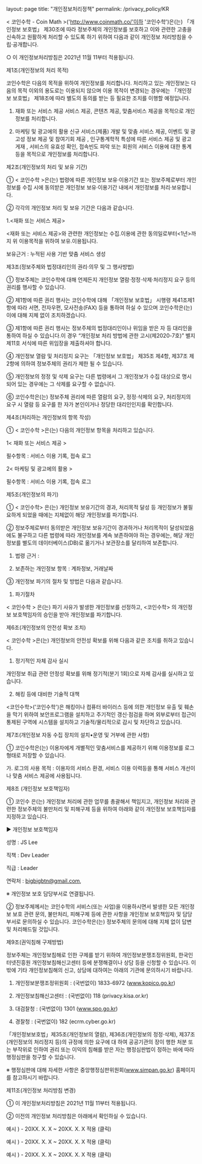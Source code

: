 layout: page
title: "개인정보처리정책"
permalink: /privacy_policy/KR


< 코인수학 - Coin Math >('http://www.coinmath.co/'이하 '코인수학')은(는) 「개인정보 보호법」 제30조에 따라 정보주체의 개인정보를 보호하고 이와 관련한 고충을 신속하고 원활하게 처리할 수 있도록 하기 위하여 다음과 같이 개인정보 처리방침을 수립·공개합니다.

○ 이 개인정보처리방침은 2021년 11월 11부터 적용됩니다.



제1조(개인정보의 처리 목적)



코인수학은 다음의 목적을 위하여 개인정보를 처리합니다. 처리하고 있는 개인정보는 다음의 목적 이외의 용도로는 이용되지 않으며 이용 목적이 변경되는 경우에는 「개인정보 보호법」 제18조에 따라 별도의 동의를 받는 등 필요한 조치를 이행할 예정입니다.

1. 재화 또는 서비스 제공
서비스 제공, 콘텐츠 제공, 맞춤서비스 제공을 목적으로 개인정보를 처리합니다.

2. 마케팅 및 광고에의 활용
신규 서비스(제품) 개발 및 맞춤 서비스 제공, 이벤트 및 광고성 정보 제공 및 참여기회 제공 , 인구통계학적 특성에 따른 서비스 제공 및 광고 게재 , 서비스의 유효성 확인, 접속빈도 파악 또는 회원의 서비스 이용에 대한 통계 등을 목적으로 개인정보를 처리합니다.



제2조(개인정보의 처리 및 보유 기간)



① < 코인수학 >은(는) 법령에 따른 개인정보 보유·이용기간 또는 정보주체로부터 개인정보를 수집 시에 동의받은 개인정보 보유·이용기간 내에서 개인정보를 처리·보유합니다.



② 각각의 개인정보 처리 및 보유 기간은 다음과 같습니다.

1.<재화 또는 서비스 제공>

<재화 또는 서비스 제공>와 관련한 개인정보는 수집.이용에 관한 동의일로부터<1년>까지 위 이용목적을 위하여 보유.이용됩니다.

보유근거 : 누적된 사용 기반 맞춤 서비스 생성





제3조(정보주체와 법정대리인의 권리·의무 및 그 행사방법)





① 정보주체는 코인수학에 대해 언제든지 개인정보 열람·정정·삭제·처리정지 요구 등의 권리를 행사할 수 있습니다.

② 제1항에 따른 권리 행사는 코인수학에 대해 「개인정보 보호법」 시행령 제41조제1항에 따라 서면, 전자우편, 모사전송(FAX) 등을 통하여 하실 수 있으며 코인수학은(는) 이에 대해 지체 없이 조치하겠습니다.

③ 제1항에 따른 권리 행사는 정보주체의 법정대리인이나 위임을 받은 자 등 대리인을 통하여 하실 수 있습니다.이 경우 “개인정보 처리 방법에 관한 고시(제2020-7호)” 별지 제11호 서식에 따른 위임장을 제출하셔야 합니다.

④ 개인정보 열람 및 처리정지 요구는 「개인정보 보호법」 제35조 제4항, 제37조 제2항에 의하여 정보주체의 권리가 제한 될 수 있습니다.

⑤ 개인정보의 정정 및 삭제 요구는 다른 법령에서 그 개인정보가 수집 대상으로 명시되어 있는 경우에는 그 삭제를 요구할 수 없습니다.

⑥ 코인수학은(는) 정보주체 권리에 따른 열람의 요구, 정정·삭제의 요구, 처리정지의 요구 시 열람 등 요구를 한 자가 본인이거나 정당한 대리인인지를 확인합니다.





제4조(처리하는 개인정보의 항목 작성)



① < 코인수학 >은(는) 다음의 개인정보 항목을 처리하고 있습니다.

1< 재화 또는 서비스 제공 >

필수항목 : 서비스 이용 기록, 접속 로그



2< 마케팅 및 광고에의 활용 >

필수항목 : 서비스 이용 기록, 접속 로그





제5조(개인정보의 파기)



① < 코인수학> 은(는) 개인정보 보유기간의 경과, 처리목적 달성 등 개인정보가 불필요하게 되었을 때에는 지체없이 해당 개인정보를 파기합니다.



② 정보주체로부터 동의받은 개인정보 보유기간이 경과하거나 처리목적이 달성되었음에도 불구하고 다른 법령에 따라 개인정보를 계속 보존하여야 하는 경우에는, 해당 개인정보를 별도의 데이터베이스(DB)로 옮기거나 보관장소를 달리하여 보존합니다.

1. 법령 근거 :

2. 보존하는 개인정보 항목 : 계좌정보, 거래날짜



③ 개인정보 파기의 절차 및 방법은 다음과 같습니다.

1. 파기절차

< 코인수학 > 은(는) 파기 사유가 발생한 개인정보를 선정하고, <코인수학> 의 개인정보 보호책임자의 승인을 받아 개인정보를 파기합니다.





제6조(개인정보의 안전성 확보 조치)



< 코인수학 >은(는) 개인정보의 안전성 확보를 위해 다음과 같은 조치를 취하고 있습니다.

1. 정기적인 자체 감사 실시

개인정보 취급 관련 안정성 확보를 위해 정기적(분기 1회)으로 자체 감사를 실시하고 있습니다.



2. 해킹 등에 대비한 기술적 대책

<코인수학>('코인수학')은 해킹이나 컴퓨터 바이러스 등에 의한 개인정보 유출 및 훼손을 막기 위하여 보안프로그램을 설치하고 주기적인 갱신·점검을 하며 외부로부터 접근이 통제된 구역에 시스템을 설치하고 기술적/물리적으로 감시 및 차단하고 있습니다.







제7조(개인정보 자동 수집 장치의 설치•운영 및 거부에 관한 사항)



① 코인수학은(는) 이용자에게 개별적인 맞춤서비스를 제공하기 위해 이용정보를 로그형태로 저장할 수 있습니다. 

가. 로그의 사용 목적 : 이용자의 서비스 환경, 서비스 이용 이력등을 통해 서비스 개선이나 맞춤 서비스 제공에 사용됩니다. 

제8조 (개인정보 보호책임자)

① 코인수 은(는) 개인정보 처리에 관한 업무를 총괄해서 책임지고, 개인정보 처리와 관련한 정보주체의 불만처리 및 피해구제 등을 위하여 아래와 같이 개인정보 보호책임자를 지정하고 있습니다.

▶ 개인정보 보호책임자

성명 : JS Lee

직책 : Dev Leader

직급 : Leader

연락처 : bigbigbtn@gmail.com,

※ 개인정보 보호 담당부서로 연결됩니다.



② 정보주체께서는 코인수학의 서비스(또는 사업)을 이용하시면서 발생한 모든 개인정보 보호 관련 문의, 불만처리, 피해구제 등에 관한 사항을 개인정보 보호책임자 및 담당부서로 문의하실 수 있습니다. 코인수학은(는) 정보주체의 문의에 대해 지체 없이 답변 및 처리해드릴 것입니다.





제9조(권익침해 구제방법)





정보주체는 개인정보침해로 인한 구제를 받기 위하여 개인정보분쟁조정위원회, 한국인터넷진흥원 개인정보침해신고센터 등에 분쟁해결이나 상담 등을 신청할 수 있습니다. 이 밖에 기타 개인정보침해의 신고, 상담에 대하여는 아래의 기관에 문의하시기 바랍니다.



1. 개인정보분쟁조정위원회 : (국번없이) 1833-6972 (www.kopico.go.kr)

2. 개인정보침해신고센터 : (국번없이) 118 (privacy.kisa.or.kr)

3. 대검찰청 : (국번없이) 1301 (www.spo.go.kr)

4. 경찰청 : (국번없이) 182 (ecrm.cyber.go.kr)



「개인정보보호법」제35조(개인정보의 열람), 제36조(개인정보의 정정·삭제), 제37조(개인정보의 처리정지 등)의 규정에 의한 요구에 대 하여 공공기관의 장이 행한 처분 또는 부작위로 인하여 권리 또는 이익의 침해를 받은 자는 행정심판법이 정하는 바에 따라 행정심판을 청구할 수 있습니다.



※ 행정심판에 대해 자세한 사항은 중앙행정심판위원회(www.simpan.go.kr) 홈페이지를 참고하시기 바랍니다.



제11조(개인정보 처리방침 변경)



① 이 개인정보처리방침은 2021년 11월 11부터 적용됩니다.

② 이전의 개인정보 처리방침은 아래에서 확인하실 수 있습니다.

예시 ) - 20XX. X. X ~ 20XX. X. X 적용 (클릭)

예시 ) - 20XX. X. X ~ 20XX. X. X 적용 (클릭)

예시 ) - 20XX. X. X ~ 20XX. X. X 적용 (클릭)